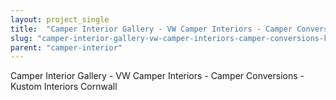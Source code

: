 ```yaml
---
layout: project_single
title:  "Camper Interior Gallery - VW Camper Interiors - Camper Conversions - Kustom Interiors Cornwall"
slug: "camper-interior-gallery-vw-camper-interiors-camper-conversions-kustom-interiors-cornwall"
parent: "camper-interior"
---
```

Camper Interior Gallery - VW Camper Interiors - Camper Conversions - Kustom Interiors Cornwall